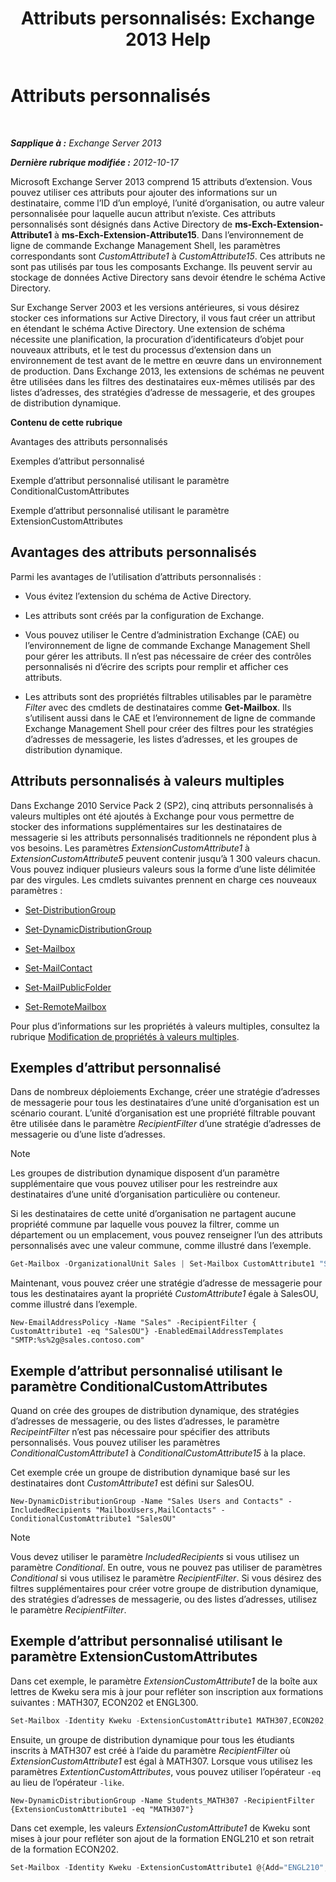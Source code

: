 ﻿---
title: 'Attributs personnalisés: Exchange 2013 Help'
TOCTitle: Attributs personnalisés
ms:assetid: 2b043878-0b34-4563-a9c2-28a9efa7447e
ms:mtpsurl: https://technet.microsoft.com/fr-fr/library/Ee423541(v=EXCHG.150)
ms:contentKeyID: 50477786
ms.date: 04/24/2018
mtps_version: v=EXCHG.150
ms.translationtype: HT
---

# Attributs personnalisés

 

_**Sapplique à :** Exchange Server 2013_

_**Dernière rubrique modifiée :** 2012-10-17_

Microsoft Exchange Server 2013 comprend 15 attributs d’extension. Vous pouvez utiliser ces attributs pour ajouter des informations sur un destinataire, comme l’ID d’un employé, l’unité d’organisation, ou autre valeur personnalisée pour laquelle aucun attribut n’existe. Ces attributs personnalisés sont désignés dans Active Directory de **ms-Exch-Extension-Attribute1** à **ms-Exch-Extension-Attribute15**. Dans l’environnement de ligne de commande Exchange Management Shell, les paramètres correspondants sont *CustomAttribute1* à *CustomAttribute15*. Ces attributs ne sont pas utilisés par tous les composants Exchange. Ils peuvent servir au stockage de données Active Directory sans devoir étendre le schéma Active Directory.

Sur Exchange Server 2003 et les versions antérieures, si vous désirez stocker ces informations sur Active Directory, il vous faut créer un attribut en étendant le schéma Active Directory. Une extension de schéma nécessite une planification, la procuration d’identificateurs d’objet pour nouveaux attributs, et le test du processus d’extension dans un environnement de test avant de le mettre en œuvre dans un environnement de production. Dans Exchange 2013, les extensions de schémas ne peuvent être utilisées dans les filtres des destinataires eux-mêmes utilisés par des listes d’adresses, des stratégies d’adresse de messagerie, et des groupes de distribution dynamique.

**Contenu de cette rubrique**

Avantages des attributs personnalisés

Exemples d’attribut personnalisé

Exemple d’attribut personnalisé utilisant le paramètre ConditionalCustomAttributes

Exemple d’attribut personnalisé utilisant le paramètre ExtensionCustomAttributes

## Avantages des attributs personnalisés

Parmi les avantages de l’utilisation d’attributs personnalisés :

  - Vous évitez l’extension du schéma de Active Directory.

  - Les attributs sont créés par la configuration de Exchange.

  - Vous pouvez utiliser le Centre d’administration Exchange (CAE) ou l’environnement de ligne de commande Exchange Management Shell pour gérer les attributs. Il n’est pas nécessaire de créer des contrôles personnalisés ni d’écrire des scripts pour remplir et afficher ces attributs.

  - Les attributs sont des propriétés filtrables utilisables par le paramètre *Filter* avec des cmdlets de destinataires comme **Get-Mailbox**. Ils s’utilisent aussi dans le CAE et l’environnement de ligne de commande Exchange Management Shell pour créer des filtres pour les stratégies d’adresses de messagerie, les listes d’adresses, et les groupes de distribution dynamique.

## Attributs personnalisés à valeurs multiples

Dans Exchange 2010 Service Pack 2 (SP2), cinq attributs personnalisés à valeurs multiples ont été ajoutés à Exchange pour vous permettre de stocker des informations supplémentaires sur les destinataires de messagerie si les attributs personnalisés traditionnels ne répondent plus à vos besoins. Les paramètres *ExtensionCustomAttribute1* à *ExtensionCustomAttribute5* peuvent contenir jusqu’à 1 300 valeurs chacun. Vous pouvez indiquer plusieurs valeurs sous la forme d’une liste délimitée par des virgules. Les cmdlets suivantes prennent en charge ces nouveaux paramètres :

  - [Set-DistributionGroup](https://technet.microsoft.com/fr-fr/library/bb124955\(v=exchg.150\))

  - [Set-DynamicDistributionGroup](https://technet.microsoft.com/fr-fr/library/bb123796\(v=exchg.150\))

  - [Set-Mailbox](https://technet.microsoft.com/fr-fr/library/bb123981\(v=exchg.150\))

  - [Set-MailContact](https://technet.microsoft.com/fr-fr/library/aa995950\(v=exchg.150\))

  - [Set-MailPublicFolder](https://technet.microsoft.com/fr-fr/library/bb123707\(v=exchg.150\))

  - [Set-RemoteMailbox](https://technet.microsoft.com/fr-fr/library/ff607302\(v=exchg.150\))

Pour plus d’informations sur les propriétés à valeurs multiples, consultez la rubrique [Modification de propriétés à valeurs multiples](modifying-multivalued-properties-exchange-2013-help.md).

## Exemples d’attribut personnalisé

Dans de nombreux déploiements Exchange, créer une stratégie d’adresses de messagerie pour tous les destinataires d’une unité d’organisation est un scénario courant. L’unité d’organisation est une propriété filtrable pouvant être utilisée dans le paramètre *RecipientFilter* d’une stratégie d’adresses de messagerie ou d’une liste d’adresses.

> [!NOTE]
> Les groupes de distribution dynamique disposent d’un paramètre supplémentaire que vous pouvez utiliser pour les restreindre aux destinataires d’une unité d’organisation particulière ou conteneur.


Si les destinataires de cette unité d’organisation ne partagent aucune propriété commune par laquelle vous pouvez la filtrer, comme un département ou un emplacement, vous pouvez renseigner l’un des attributs personnalisés avec une valeur commune, comme illustré dans l’exemple.

```powershell
Get-Mailbox -OrganizationalUnit Sales | Set-Mailbox CustomAttribute1 "SalesOU"
```

Maintenant, vous pouvez créer une stratégie d’adresse de messagerie pour tous les destinataires ayant la propriété *CustomAttribute1* égale à SalesOU, comme illustré dans l’exemple.

    New-EmailAddressPolicy -Name "Sales" -RecipientFilter { CustomAttribute1 -eq "SalesOU"} -EnabledEmailAddressTemplates "SMTP:%s%2g@sales.contoso.com"

## Exemple d’attribut personnalisé utilisant le paramètre ConditionalCustomAttributes

Quand on crée des groupes de distribution dynamique, des stratégies d’adresses de messagerie, ou des listes d’adresses, le paramètre *RecipeintFilter* n’est pas nécessaire pour spécifier des attributs personnalisés. Vous pouvez utiliser les paramètres *ConditionalCustomAttribute1* à *ConditionalCustomAttribute15* à la place.

Cet exemple crée un groupe de distribution dynamique basé sur les destinataires dont *CustomAttribute1* est défini sur SalesOU.

    New-DynamicDistributionGroup -Name "Sales Users and Contacts" -IncludedRecipients "MailboxUsers,MailContacts" -ConditionalCustomAttribute1 "SalesOU"

> [!NOTE]
> Vous devez utiliser le paramètre <em>IncludedRecipients</em> si vous utilisez un paramètre <em>Conditional</em>. En outre, vous ne pouvez pas utiliser de paramètres <em>Conditional</em> si vous utilisez le paramètre <em>RecipientFilter</em>. Si vous désirez des filtres supplémentaires pour créer votre groupe de distribution dynamique, des stratégies d’adresses de messagerie, ou des listes d’adresses, utilisez le paramètre <em>RecipientFilter</em>.


## Exemple d’attribut personnalisé utilisant le paramètre ExtensionCustomAttributes

Dans cet exemple, le paramètre *ExtensionCustomAttribute1* de la boîte aux lettres de Kweku sera mis à jour pour refléter son inscription aux formations suivantes : MATH307, ECON202 et ENGL300.

```powershell
Set-Mailbox -Identity Kweku -ExtensionCustomAttribute1 MATH307,ECON202,ENGL300
```

Ensuite, un groupe de distribution dynamique pour tous les étudiants inscrits à MATH307 est créé à l’aide du paramètre *RecipientFilter* où *ExtensionCustomAttribute1* est égal à MATH307. Lorsque vous utilisez les paramètres *ExtentionCustomAttributes*, vous pouvez utiliser l’opérateur `-eq` au lieu de l’opérateur `-like`.

    New-DynamicDistributionGroup -Name Students_MATH307 -RecipientFilter {ExtensionCustomAttribute1 -eq "MATH307"}

Dans cet exemple, les valeurs *ExtensionCustomAttribute1* de Kweku sont mises à jour pour refléter son ajout de la formation ENGL210 et son retrait de la formation ECON202.

```powershell
Set-Mailbox -Identity Kweku -ExtensionCustomAttribute1 @{Add="ENGL210"; Remove="ECON202"}
```


